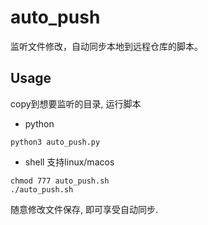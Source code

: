 # auto_push
监听文件修改，自动同步本地到远程仓库的脚本。

## Usage

copy到想要监听的目录, 运行脚本

- python
```
python3 auto_push.py
```

- shell
支持linux/macos
```
chmod 777 auto_push.sh
./auto_push.sh
```

随意修改文件保存, 即可享受自动同步.